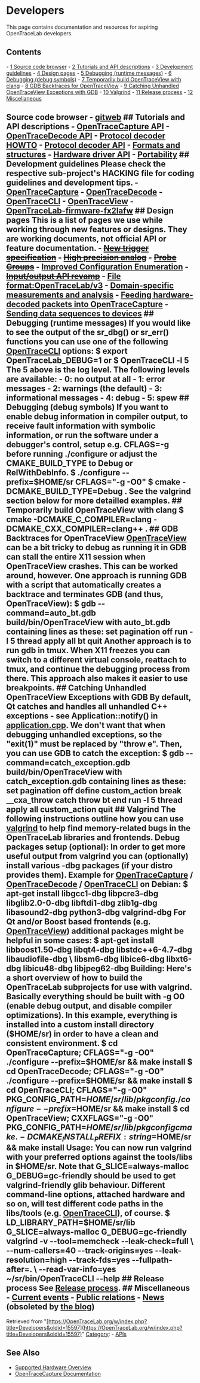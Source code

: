 # Developers

This page contains documentation and resources for aspiring OpenTraceLab developers. 
## Contents 
\- [1 Source code browser](Developers.html#Source_code_browser) \- [2 Tutorials and API descriptions](Developers.html#Tutorials_and_API_descriptions) \- [3 Development guidelines](Developers.html#Development_guidelines) \- [4 Design pages](Developers.html#Design_pages) \- [5 Debugging (runtime messages)](Developers.html#Debugging_(runtime_messages)) \- [6 Debugging (debug symbols)](Developers.html#Debugging_(debug_symbols)) \- [7 Temporarily build OpenTraceView with clang](Developers.html#Temporarily_build_OpenTraceView_with_clang) \- [8 GDB Backtraces for OpenTraceView](Developers.html#GDB_Backtraces_for_PulseView) \- [9 Catching Unhandled OpenTraceView Exceptions with GDB](Developers.html#Catching_Unhandled_OpenTraceView_Exceptions_with_GDB) \- [10 Valgrind](Developers.html#Valgrind) \- [11 Release process](Developers.html#Release_process) \- [12 Miscellaneous](Developers.html#Miscellaneous) 
## Source code browser \- [gitweb](http://github.com/OpenTraceLab/) ## Tutorials and API descriptions \- [OpenTraceCapture API](http://OpenTraceLab.org/api/OpenTraceCapture/unstable/index.html) \- [OpenTraceDecode API](http://OpenTraceLab.org/api/OpenTraceDecode/unstable/index.html) \- [Protocol decoder HOWTO](Protocol_decoder_HOWTO.html "Protocol decoder HOWTO") \- [Protocol decoder API](Protocol_decoder_API.html "Protocol decoder API") \- [Formats and structures](Formats_and_structures.html "Formats and structures") \- [Hardware driver API](Hardware_driver_API.html "Hardware driver API") \- [Portability](Portability.html "Portability") ## Development guidelines Please check the respective sub-project's HACKING file for coding guidelines and development tips. \- [OpenTraceCapture](http://github.com/OpenTraceLab/?p=OpenTraceCapture.git;a=blob;f=HACKING;hb=HEAD) \- [OpenTraceDecode](http://github.com/OpenTraceLab/?p=OpenTraceDecode.git;a=blob;f=HACKING;hb=HEAD) \- [OpenTraceCLI](http://github.com/OpenTraceLab/?p=OpenTraceCLI.git;a=blob;f=HACKING;hb=HEAD) \- [OpenTraceView](http://github.com/OpenTraceLab/?p=OpenTraceView.git;a=blob;f=HACKING;hb=HEAD) \- [OpenTraceLab-firmware-fx2lafw](http://github.com/OpenTraceLab/?p=OpenTraceLab-firmware-fx2lafw.git;a=blob;f=HACKING;hb=HEAD) ## Design pages This is a list of pages we use while working through new features or designs. They are working documents, not official API or feature documentation. \- ~~[New trigger specification](New_trigger_specification.html "New trigger specification")~~ \- ~~[High precision analog](High_precision_analog.html "High precision analog")~~ \- ~~[Probe Groups‎](Probe_Groups.html "Probe Groups")~~ \- [Improved Configuration Enumeration](Improved_Configuration_Enumeration.html "Improved Configuration Enumeration") \- ~~[Input/output API revamp](Input/output_API_revamp.html "Input/output API revamp")~~ \- [File format:OpenTraceLab/v3](./File_format:OpenTraceLab/v3.html "File format:OpenTraceLab/v3") \- [Domain-specific measurements and analysis](Domain-specific_measurements_and_analysis.html "Domain-specific measurements and analysis") \- [Feeding hardware-decoded packets into OpenTraceCapture](Feeding_hardware-decoded_packets_into_OpenTraceCapture.html "Feeding hardware-decoded packets into OpenTraceCapture") \- [Sending data sequences to devices](Sending_data_sequences_to_devices.html "Sending data sequences to devices") ## Debugging (runtime messages) If you would like to see the output of the sr_dbg() or sr_err() functions you can use one of the following [OpenTraceCLI](OpenTraceCLI.html "OpenTraceCLI") options:  $ export OpenTraceLab_DEBUG=1  or  $ OpenTraceCLI -l 5  The **5** above is the log level. The following levels are available: \- 0: no output at all \- 1: error messages \- 2: warnings (the default) \- 3: informational messages \- 4: debug \- 5: spew ## Debugging (debug symbols) If you want to enable debug information in compiler output, to receive fault information with symbolic information, or run the software under a debugger's control, setup e.g. **CFLAGS=-g** before running **./configure** or adjust the **CMAKE_BUILD_TYPE** to Debug or RelWithDebInfo.  $ ./configure --prefix=$HOME/sr CFLAGS="-g -O0" $ cmake -DCMAKE_BUILD_TYPE=Debug .  See the **valgrind** section below for more detailled examples. ## Temporarily build OpenTraceView with clang $ cmake -DCMAKE_C_COMPILER=clang -DCMAKE_CXX_COMPILER=clang++ . ## GDB Backtraces for OpenTraceView [OpenTraceView](OpenTraceView.html "OpenTraceView") can be a bit tricky to debug as running it in GDB can stall the entire X11 session when OpenTraceView crashes. This can be worked around, however. One approach is running GDB with a script that automatically creates a backtrace and terminates GDB (and thus, OpenTraceView):  $ gdb --command=auto_bt.gdb build/bin/OpenTraceView  with auto_bt.gdb containing lines as these:  set pagination off run -l 5 thread apply all bt quit  Another approach is to run gdb in tmux. When X11 freezes you can switch to a different virtual console, reattach to tmux, and continue the debugging process from there. This approach also makes it easier to use breakpoints. ## Catching Unhandled OpenTraceView Exceptions with GDB By default, Qt catches and handles all unhandled C++ exceptions - see Application::notify() in [application.cpp](https://github.com/OpenTraceLab/?p=OpenTraceView.git;a=blob;f=pv/application.cpp). We don't want that when debugging unhandled exceptions, so the "exit(1)" must be replaced by "throw e". Then, you can use GDB to catch the exception:  $ gdb --command=catch_exception.gdb build/bin/OpenTraceView  with catch_exception.gdb containing lines as these:  set pagination off define custom_action break __cxa_throw catch throw bt end run -l 5 thread apply all custom_action quit  ## Valgrind The following instructions outline how you can use [valgrind](http://valgrind.org/) to help find memory-related bugs in the OpenTraceLab libraries and frontends. **Debug packages setup (optional):** In order to get more useful output from valgrind you can (optionally) install various **-dbg** packages (if your distro provides them). Example for [OpenTraceCapture](OpenTraceCapture.html "OpenTraceCapture") / [OpenTraceDecode](OpenTraceDecode.html "OpenTraceDecode") / [OpenTraceCLI](OpenTraceCLI.html "OpenTraceCLI") on Debian:  $ apt-get install libgcc1-dbg libpcre3-dbg libglib2.0-0-dbg libftdi1-dbg zlib1g-dbg libasound2-dbg python3-dbg valgrind-dbg  For Qt and/or Boost based frontends (e.g. [OpenTraceView](OpenTraceView.html "OpenTraceView")) additional packages might be helpful in some cases:  $ apt-get install libboost1.50-dbg libqt4-dbg libstdc++6-4.7-dbg libaudiofile-dbg \ libsm6-dbg libice6-dbg libxt6-dbg libicu48-dbg libjpeg62-dbg  **Building:** Here's a short overview of how to build the OpenTraceLab subprojects for use with valgrind. Basically everything should be built with **-g O0** (enable debug output, and disable compiler optimizations). In this example, everything is installed into a custom install directory (\$HOME/sr) in order to have a clean and consistent environment.  $ cd OpenTraceCapture; CFLAGS="-g -O0" ./configure --prefix=$HOME/sr && make install $ cd OpenTraceDecode; CFLAGS="-g -O0" ./configure --prefix=$HOME/sr && make install $ cd OpenTraceCLI; CFLAGS="-g -O0" PKG_CONFIG_PATH=$HOME/sr/lib/pkgconfig ./configure --prefix=$HOME/sr && make install $ cd OpenTraceView; CXXFLAGS="-g -O0" PKG_CONFIG_PATH=$HOME/sr/lib/pkgconfig cmake . -DCMAKE_INSTALL_PREFIX:string=$HOME/sr && make install  **Usage:** You can now run valgrind with your preferred options against the tools/libs in \$HOME/sr. Note that **G_SLICE=always-malloc G_DEBUG=gc-friendly** should be used to get valgrind-friendly glib behaviour. Different command-line options, attached hardware and so on, will test different code paths in the libs/tools (e.g. [OpenTraceCLI](OpenTraceCLI.html "OpenTraceCLI")), of course.  $ LD_LIBRARY_PATH=$HOME/sr/lib G_SLICE=always-malloc G_DEBUG=gc-friendly valgrind -v --tool=memcheck --leak-check=full \ \--num-callers=40 --track-origins=yes --leak-resolution=high --track-fds=yes --fullpath-after=. \ \--read-var-info=yes ~/sr/bin/OpenTraceCLI --help  ## Release process See [Release process](Developers/Release_process.html "Developers/Release process"). ## Miscellaneous \- [Current events](Current_events.html "Current events") \- [Public relations](Public_relations.html "Public relations") \- [News](News.html "News") (obsoleted by [the blog](http://www.OpenTraceLab.org/blog)) 
Retrieved from "[https://OpenTraceLab.org/w/index.php?title=Developers&oldid=15597](https://OpenTraceLab.org/w/index.php?title=Developers&oldid=15597)" 
[Category](specialcategories-specialcategories.md): \- [APIs](https://OpenTraceLab.org/w/index.php?title=Category:APIs&action=edit&redlink=1 "Category:APIs \(page does not exist\)")

## See Also
- [Supported Hardware Overview](../supported-hardware.md)
- [OpenTraceCapture Documentation](../../opentracecapture/overview.md)

